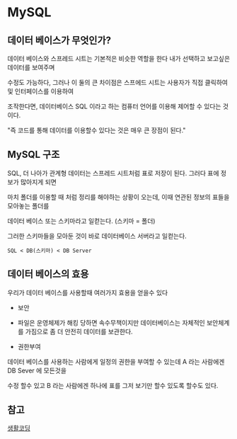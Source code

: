 # MySQL

## 데이터 베이스가 무엇인가?

데이터 베이스와 스프레드 시트는 기본적은 비슷한 역할을 한다 내가 선택하고 보고싶은 데이터를 보여주며 

수정도 가능하다, 그러나 이 둘의 큰 차이점은 스프에드 시트는 사용자가 직접 클릭하여 및 인터페이스를 이용하여

조작한다면, 데이터베이스 SQL 이라고 하는 컴퓨터 언어를 이용해 제어할 수 있다는 것이다.

"즉 코드를 통해 데이터를 이용할수 있다는 것은 매우 큰 장점이 된다."


## MySQL 구조

SQL, 더 나아가 관계형 데이터는 스프레드 시트처럼 표로 저장이 된다. 그러다 표에 정보가 많아지게 되면

마치 폴더를 이용할 때 처럼 정리를 해야하는 상황이 오는데, 이때 연관된 정보의 표들을 모아놓는 폴더를 

데이터 베이스 또는 스키마라고 일컫는다. (스키마 = 폴더)

그러한 스키마들을 모아둔 것이 바로 데이터베이스 서버라고 일컫는다.

```
SQL < DB(스키마) < DB Server
```

## 데이터 베이스의 효용

우리가 데이터 베이스를 사용할때 여러가지 효용을 얻을수 있다

- 보안

- 파일은 운영체제가 해킹 당하면 속수무책이지만 데이터베이스는 자체적인 보안체계를 가짐으로 좀 더 안전히 데이터를 보관한다.

- 권한부여

데이터 베이스를 사용하는 사람에게 일정의 권한을 부여할 수 있는데 A 라는 사람에겐 DB Sever 에 모든것을

수정 할수 있고 B 라는 사람에겐 하나에 표를 그저 보기만 할수 있도록 할수도 있다.

## 참고

[생활코딩](https://opentutorials.org/course/3161)